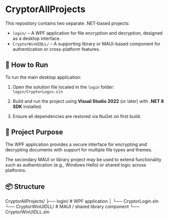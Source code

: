 # CryptorAllProjects

This repository contains two separate .NET-based projects:

- `login/` – A WPF application for file encryption and decryption, designed as a desktop interface.
- `CryptorWinUIDLL/` – A supporting library or MAUI-based component for authentication or cross-platform features.

## 🚀 How to Run

To run the main desktop application:

1. Open the solution file located in the `login` folder:  
   `login/CryptorLogin.sln`

2. Build and run the project using **Visual Studio 2022** (or later) with **.NET 8 SDK** installed.

3. Ensure all dependencies are restored via NuGet on first build.

## 🧩 Project Purpose

The WPF application provides a secure interface for encrypting and decrypting documents with support for multiple file types and themes.

The secondary MAUI or library project may be used to extend functionality such as authentication (e.g., Windows Hello) or shared logic across platforms.

## 📦 Structure

CryptorAllProjects/
├── login/ # WPF application
│ └── CryptorLogin.sln
└── CryptorWinUIDLL/ # MAUI / shared library component
└── CryptorWinUIDLL.sln
